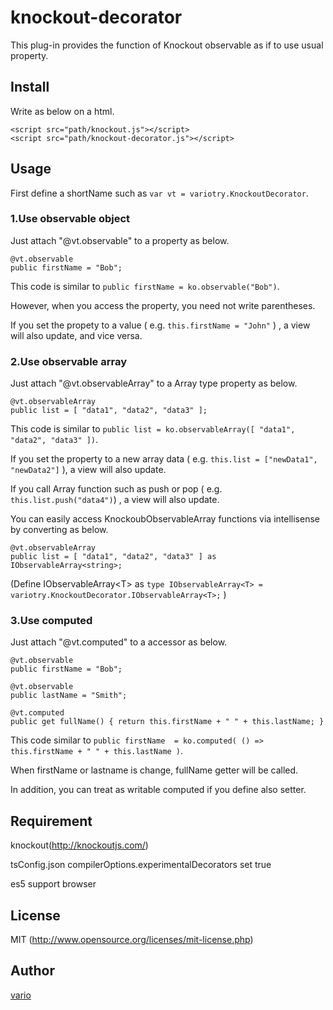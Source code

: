 # knockout-decorator

This plug-in provides the function of Knockout observable as if to use usual property. 

## Install

Write as below on a html.

    <script src="path/knockout.js"></script>
    <script src="path/knockout-decorator.js"></script>
    
## Usage

First define a shortName such as `var vt = variotry.KnockoutDecorator`.

### 1.Use observable object

Just attach "@vt.observable" to a property as below.

    @vt.observable
    public firstName = "Bob";

This code is similar to `public firstName = ko.observable("Bob")`.

However, when you access the property, you need not write parentheses.

If you set the propety to a value ( e.g. `this.firstName = "John"` ) , a view will also update, and vice versa.

### 2.Use observable array

Just attach "@vt.observableArray" to a Array type property as below.

    @vt.observableArray
    public list = [ "data1", "data2", "data3" ];
    
This code is similar to `public list = ko.observableArray([ "data1", "data2", "data3" ])`.

If you set the property to a new array data ( e.g. `this.list = ["newData1", "newData2"]` ), a view will also update. 

If you call Array function such as push or pop  ( e.g. `this.list.push("data4")`) , a view will also update.

You can easily access KnockoubObservableArray functions via intellisense by converting as below.

    @vt.observableArray
    public list = [ "data1", "data2", "data3" ] as IObservableArray<string>;
    
(Define IObservableArray&lt;T&gt; as `type IObservableArray<T> = variotry.KnockoutDecorator.IObservableArray<T>;` )

### 3.Use computed

Just attach "@vt.computed" to a accessor as below.

    @vt.observable
    public firstName = "Bob";
    
    @vt.observable
    public lastName = "Smith";
    
    @vt.computed
    public get fullName() { return this.firstName + " " + this.lastName; }

This code similar to `public firstName  = ko.computed( () => this.firstName + " " + this.lastName )`.

When firstName or lastname is change, fullName getter will be called.

In addition, you can treat as writable computed if you define also setter.

## Requirement

knockout(http://knockoutjs.com/)

tsConfig.json compilerOptions.experimentalDecorators set true

 es5 support browser

## License

MIT (http://www.opensource.org/licenses/mit-license.php)

## Author

[vario](https://github.com/variotry/)
